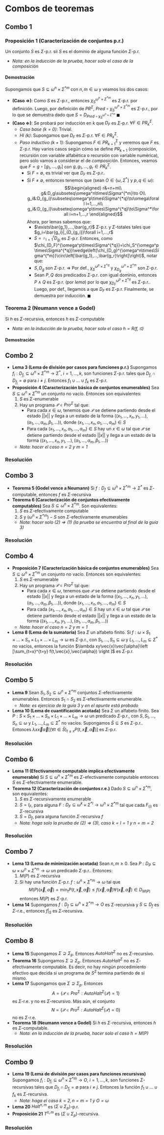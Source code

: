 # Combos de teoremas

## Combo 1

### Proposición 1 (Caracterización de conjuntos p.r.)

Un conjunto $S$ es $\Sigma$-p.r. sii $S$ es el dominio de alguna función $\Sigma$-p.r.
- *Nota: en la inducción de la prueba, hacer solo el caso de la composición*

#### Demostración

Supongamos que $S\subseteq\omega^n\times\Sigma^{*m}$ con $n,m\in\omega$ y veamos los dos casos:
- **(Caso $\Rightarrow$)**: Como $S$ es $\Sigma$-p.r., entonces $\chi_S^{\omega^n\times\Sigma^{*m}}$ es $\Sigma$-p.r. por definición. Luego, por definición de $PR^\Sigma$, $Pred\circ\chi_S^{\omega^n\times\Sigma^{*m}}$ es $\Sigma$-p.r., por lo que se demuestra dado que $S=D_{Pred\circ\chi_S^{\omega^n\times\Sigma^{*m}}}$ $\blacksquare$
- **(Caso $\Leftarrow$)**: Se probará por inducción en $k$ que $D_F$ es $\Sigma$-p.r. $\forall F\in PR_k^\Sigma$.
    - *Caso base ($k=0$)*: Trivial.
    - *HI ($k$)*: Supongamos que $D_F$ es $\Sigma$-p.r. $\forall F\in PR_k^\Sigma$.
    - *Paso inductivo $(k+1)$*: Supongamos $F\in PR_{k+1}^\Sigma$ y veremos que $F$ es $\Sigma$-p.r. Hay varios casos según cómo se define $PR_{k+1}$ (composición, recursión con variable alfabética o recursión con variable numérica), pero solo vamos a considerar el de *composición*.
      Entonces, veamos que $F=g\circ[g_1,...,g_r]$ con $g,g_1,...,g_r\in PR_k^\Sigma$.
        - Si $F=\emptyset$, es trivial ver que $D_F$ es $\Sigma$-p.r..
        - Si $F\neq\emptyset$, entonces tenemos que (sean $O\in\{\omega,\Sigma^*\}\text{ y }p,q\in\omega$): $$\begin{aligned} r&=n+m\\ g&:D_g\subseteq\omega^n\times\Sigma^{*m}\to O\\ g_i&:D_{g_i}\subseteq\omega^p\times\Sigma^{*q}\to\omega\forall i=1,...,n\\ g_i&:D_{g_i}\subseteq\omega^p\times\Sigma^{*q}\to\Sigma^*\forall i=n+1,...,r \end{aligned}$$ Ahora, por lemas sabemos que:
            - $\exists\bar{g_1},...,\bar{g_r}$ $\Sigma$-p.r. y $\Sigma$-totales tales que $g_i=\bar{g_i}|_{D_{g_i}}\forall i=1,...,r$
            - $S=\cap_{i=1}^r D_{g_i}$ es $\Sigma$-p.r.
          Entonces, como $\chi_{D_F}^{\omega^p\times\Sigma^{*q}}=\chi_S^{\omega^p\times\Sigma^{*q}}\wedge\left(\chi_{D_g}^{\omega^n\times\Sigma^{*m}}\circ\left[\bar{g_1},...,\bar{g_r}\right]\right)$, notar que:
            - $S,D_g$ son $\Sigma$-p.r. $\Rightarrow$ Por def., $\chi_S^{\omega^p\times\Sigma^{*q}}$ y $\chi_{D_g}^{\omega^n\times\Sigma^{*m}}$ son $\Sigma$-p.r.
            - Sean $P,Q$ dos predicados $\Sigma$-p.r. con igual dominio, entonces $P\wedge Q$ es $\Sigma$-p.r. (por *lema*)
          por lo que $\chi_{D_F}^{\omega^p\times\Sigma^{*q}}$ es $\Sigma$-p.r.. Luego, por def., llegamos a que $D_F$ es $\Sigma$-p.r.
  Finalmente, se demuestra por inducción. $\blacksquare$

### Teorema 2 (Neumann vence a Godel)

Si $h$ es $\Sigma$-recursiva, entonces $h$ es $\Sigma$-computable
- *Nota: en la inducción de la prueba, hacer solo el caso $h=R(f,\mathcal{G})$*

#### Demostración



## Combo 2

- **Lema 3 (Lema de división por casos para funciones p.r.)** Supongamos $f_i:D_{f_i}\subseteq\omega^n\times\Sigma^{*m}\to\Sigma^*$, $i=1,...,k$, son funciones $\Sigma$-p.r. tales que $D_{f_i}\cap D_{f_j}=\emptyset$ para $i\neq j$. Entonces $f_1\cup ...\cup f_k$ es $\Sigma$-p.r.
- **Proposición 4 (Caracterización básica de conjuntos enumerables)** Sea $S\subseteq\omega^n\times\Sigma^{*m}$ un conjunto no vacío. Entonces son equivalentes:
    1. $S$ es $\Sigma$-enumerable
    2. Hay un programa $\mathcal{P}\in Pro^\Sigma$ tal que:
        - Para cada $x\in\omega$, tenemos que $\mathcal{P}$ se detiene partiendo desde el estado $||x||$ y llega a un estado de la forma $((x_1,...,x_n,y_1,...),(\alpha_1,...,\alpha_m,\beta_1,...))$, donde $(x_1,...,x_n,\alpha_1,...,\alpha_m)\in S$
        - Para cada $(x_1,...,x_n,\alpha_1,...,\alpha_m)\in S$ hay un $x\in\omega$ tal que $\mathcal{P}$ se detiene partiendo desde el estado $||x||$ y llega a un estado de la forma $((x_1,...,x_n,y_1,...),(\alpha_1,...,\alpha_m,\beta_1,...))$
    - *Nota: hacer el caso $n=2$ y $m=1$*

### Resolución

## Combo 3

- **Teorema 5 (Godel vence a Neumann)** Si $f:D_f\subseteq\omega^n\times\Sigma^{*m}\to\Sigma^*$ es $\Sigma$-computable, entonces $f$ es $\Sigma$-recursiva
- **Teorema 6 (Caracterización de conjuntos efectivamente computables)** Sea $S\subseteq\omega^n\times\Sigma^{*m}$. Son equivalentes:
    1. $S$ es $\Sigma$-efectivamente computable
    2. $S$ y $(\omega^n\times\Sigma^{*m})-S$ son $\Sigma$-efectivamente enumerables
    - *Nota: hacer solo $(2)\Rightarrow (1)$ (la prueba se encuentra al final de la guía 3)*

### Resolución

## Combo 4

- **Proposición 7 (Caracterización básica de conjuntos enumerables)** Sea $S\subseteq\omega^n\times\Sigma^{*m}$ un conjunto no vacío. Entonces son equivalentes:
    1. $S$ es $\Sigma$-enumerable
    2. Hay un programa $\mathcal{P}\in Pro^\Sigma$ tal que:
        - Para cada $x\in\omega$, tenemos que $\mathcal{P}$ se detiene partiendo desde el estado $||x||$ y llega a un estado de la forma $((x_1,...,x_n,y_1,...),(\alpha_1,...,\alpha_m,\beta_1,...))$, donde $(x_1,...,x_n,\alpha_1,...,\alpha_m)\in S$
        - Para cada $(x_1,...,x_n,\alpha_1,...,\alpha_m)\in S$ hay un $x\in\omega$ tal que $\mathcal{P}$ se detiene partiendo desde el estado $||x||$ y llega a un estado de la forma $((x_1,...,x_n,y_1,...),(\alpha_1,...,\alpha_m,\beta_1,...))$
    - *Nota: hacer el caso $n=2$ y $m=1$*
- **Lema 8 (Lema de la sumatoria)** Sea $\Sigma$ un alfabeto finito. Si $f:\omega\times S_1\times ...\times S_n\times L_1\times ...\times L_m\to\omega$ es $\Sigma$-p.r., con $S_1,...,S_n\subseteq\omega$ y $L_1,...,L_m\subseteq\Sigma^*$ no vacíos, entonces la función $\lambda xy\vec{x}\vec{\alpha}\left [\sum_{t=x}^{t=y} f(t,\vec{x},\vec{\alpha}) \right ]$ es $\Sigma$-p.r.

### Resolución

## Combo 5

- **Lema 9** Sean $S_1,S_2\subseteq\omega^n\times\Sigma^{*m}$ conjuntos $\Sigma$-efectivamente enumerables. Entonces $S_1\cap S_2$ es $\Sigma$-efectivamente enumerable.
    - *Nota: es ejercicio de la guía 3 y en el apunte está probado*
- **Lema 10 (Lema de cuantificación acotada)** Sea $\Sigma$ un alfabeto finito. Sea $P:S\times S_1\times ...\times S_n\times L_1\times ...\times L_m\to\omega$ un predicado $\Sigma$-p.r., con $S,S_1,...,S_n\subseteq\omega$ y $L_1,...,L_m\subseteq\Sigma^*$ no vacíos. Supongamos $\bar{S}\subseteq S$ es $\Sigma$-p.r.. Entonces $\lambda x\vec{x}\vec{\alpha} \left [(\forall t\in\bar{S})_{t\leq x} P(t,\vec{x},\vec{\alpha}) \right ]$ es $\Sigma$-p.r.

### Resolución

## Combo 6

- **Lema 11 (Efectivamente computable implica efectivamente enumerable)** Si $S\subseteq\omega^n\times\Sigma^{*m}$ es $\Sigma$-efectivamente computable entonces $S$ es $\Sigma$-efectivamente enumerable.
- **Teorema 12 (Caracterización de conjuntos r.e.)** Dado $S\subseteq\omega^n\times\Sigma^{*m}$, son equivalentes:
    1. $S$ es $\Sigma$-recursivamente enumerable
    2. $S=I_F$, para alguna $F:D_F\subseteq\omega^k\times\Sigma^{*l}\to\omega^n\times\Sigma^{*m}$ tal que cada $F_{(i)}$ es $\Sigma$-recursiva
    3. $S=D_f$, para alguna función $\Sigma$-recursiva $f$
    - *Nota: haga solo la prueba de $(2)\Rightarrow (3)$, caso $k=l=1$ y $n=m=2$*

### Resolución

## Combo 7

- **Lema 13 (Lema de minimización acotada)** Sean $n,m\geq 0$. Sea $P:D_P\subseteq\omega\times\omega^n\times\Sigma^{*m}\to\omega$ un predicado $\Sigma$-p.r.. Entonces:
    1. $M(P)$ es $\Sigma$-recursiva
    2. Si hay una función $\Sigma$-p.r. $f:\omega^n\times\Sigma^{*m}\to\omega$ tal que $$M(P)(\vec{x},\vec{\alpha})=\min_t P(t,\vec{x},\vec{\alpha})\leq f(\vec{x},\vec{\alpha})\forall (\vec{x},\vec{\alpha})\in D_{M(P)}$$ entonces $M(P)$ es $\Sigma$-p.r.
- **Lema 14** Supongamos $f:D_f\subseteq\omega^n\times\Sigma^{*m}\to O$ es $\Sigma$-recursiva y $S\subseteq D_f$ es $\Sigma$-r.e., entonces $f|_S$ es $\Sigma$-recursiva.

### Resolución

## Combo 8

- **Lema 15** Supongamos $\Sigma\supseteq\Sigma_p$. Entonces $AutoHalt^\Sigma$ no es $\Sigma$-recursivo.
- **Teorema 16** Supongamos $\Sigma\supseteq\Sigma_p$. Entonces $AutoHalt^\Sigma$ no es $\Sigma$-efectivamente computable. Es decir, no hay ningún procedimiento efectivo que decida si un programa de $S^\Sigma$ termina partiendo de sí mismo.
- **Lema 17** Supongamos que $\Sigma\supseteq\Sigma_p$. Entonces $$A=\{\mathcal{P}\in Pro^\Sigma:AutoHalt^\Sigma(\mathcal{P})=1\}$$ es $\Sigma$-r.e. y no es $\Sigma$-recursivo. Más aún, el conjunto $$N=\{\mathcal{P}\in Pro^\Sigma:AutoHalt^\Sigma(\mathcal{P})=0\}$$ no es $\Sigma$-r.e.
- **Teorema 18 (Neumann vence a Godel)** Si $h$ es $\Sigma$-recursiva, entonces $h$ es $\Sigma$-computable.
    - *Nota: en la inducción de la prueba, hacer solo el caso $h=M(P)$*

### Resolución

## Combo 9

- **Lema 19 (Lema de división por casos para funciones recursivas)** Supongamos $f_i:D_{f_i}\subseteq\omega^n\times\Sigma^{*m}\to O$, $i=1,...,k$, son funciones $\Sigma$-recursivas tales que $D_{f_i}\cap D_{f_j}=\emptyset$ para $i\neq j$. Entonces la función $f_1\cup ...\cup f_k$ es $\Sigma$-recursiva.
    - *Nota: haga el caso $k=2,n=m=1$ y $O=\omega$*
- **Lema 20** $Halt^{n,m}$ es $(\Sigma\cup\Sigma_p)$-p.r.
- **Proposición 21** $T^{n,m}$ es $(\Sigma\cup\Sigma_p)$-recursiva.

### Resolución
